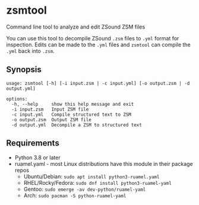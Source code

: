 # zsmtool

Command line tool to analyze and edit ZSound ZSM files

You can use this tool to decompile ZSound `.zsm` files to `.yml` format for inspection.  Edits can be made to the `.yml` files and `zsmtool` can compile the `.yml` back into `.zsm`.

## Synopsis

```
usage: zsmtool [-h] [-i input.zsm | -c input.yml] [-o output.zsm | -d output.yml]

options:
  -h, --help     show this help message and exit
  -i input.zsm   Input ZSM file
  -c input.yml   Compile structured text to ZSM
  -o output.zsm  Output ZSM file
  -d output.yml  Decompile a ZSM to structured text
```
## Requirements
* Python 3.8 or later
* ruamel.yaml - most Linux distributions have this module in their package repos
    * Ubuntu/Debian: `sudo apt install python3-ruamel.yaml`
    * RHEL/Rocky/Fedora: `sudo dnf install python3-ruamel-yaml`
    * Gentoo: `sudo emerge -av dev-python/ruamel-yaml`
    * Arch: `sudo pacman -S python-ruamel-yaml`
